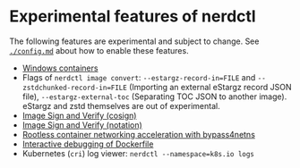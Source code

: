 # Experimental features of nerdctl

The following features are experimental and subject to change.
See [`./config.md`](config.md) about how to enable these features.

- [Windows containers](https://github.com/containerd/nerdctl/issues/28)
- Flags of `nerdctl image convert`: `--estargz-record-in=FILE` and `--zstdchunked-record-in=FILE` (Importing an external eStargz record JSON file), `--estargz-external-toc` (Separating TOC JSON to another image).
  eStargz and zstd themselves are out of experimental.
- [Image Sign and Verify (cosign)](./cosign.md)
- [Image Sign and Verify (notation)](./notation.md)
- [Rootless container networking acceleration with bypass4netns](./rootless.md#bypass4netns)
- [Interactive debugging of Dockerfile](./builder-debug.md)
- Kubernetes (`cri`) log viewer: `nerdctl --namespace=k8s.io logs`
